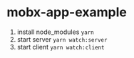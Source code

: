 # mobx-app-example

1. install node_modules ```yarn```
2. start server ```yarn watch:server```
3. start client ```yarn watch:client```
